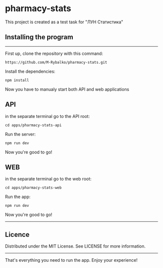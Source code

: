 # pharmacy-stats

This project is created as a test task for "ЛУН Статистика"

## Installing the program
***

First up, clone the repository with this command:

    https://github.com/M-Rybalko/pharmacy-stats.git

Install the dependencies:

    npm install

Now you have to manualy start both API and web applications

## API

in the separate terminal go to the API root:

    cd apps/pharmacy-stats-api

Run the server:

    npm run dev

Now you're good to go!

## WEB

in the separate terminal go to the web root: 

    cd apps/pharmacy-stats-web

Run the app:

    npm run dev

Now you're good to go!

***

## Licence

Distributed under the MIT License. See LICENSE for more information.

***

That's everything you need to run the app. Enjoy your experience!
